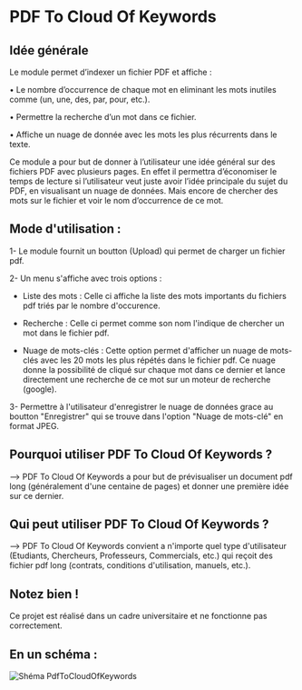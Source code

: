 PDF To Cloud Of Keywords
========================

Idée générale
-------------
Le module permet d’indexer un fichier PDF et affiche :

•	Le nombre d’occurrence de chaque mot en eliminant les mots inutiles comme (un, une, des, par, pour, etc.).

•	Permettre la recherche d’un mot dans ce fichier.

•	Affiche un nuage de donnée avec les mots les plus récurrents dans le texte.

Ce module a pour but de donner à l’utilisateur une idée général sur des fichiers PDF avec plusieurs pages. En effet il permettra d’économiser le temps de lecture si l’utilisateur veut juste avoir l’idée principale du sujet du PDF, en visualisant un nuage de données. Mais encore de chercher des mots sur le fichier et voir le nom d’occurrence de ce mot.

Mode d'utilisation :
--------------------

1- Le module fournit un boutton (Upload) qui permet de charger un fichier pdf.

2- Un menu s'affiche avec trois options : 

* Liste des mots : Celle ci affiche la liste des mots importants du fichiers pdf triés par le nombre d'occurence.

* Recherche : Celle ci permet comme son nom l'indique de chercher un mot dans le fichier pdf.

* Nuage de mots-clés : Cette option permet d'afficher un nuage de mots-clés avec les 20 mots les plus répétés dans le fichier pdf. Ce nuage donne la possibilité de cliqué sur chaque mot dans ce dernier et lance directement une recherche de ce mot sur un moteur de recherche (google).

3- Permettre à l'utilisateur d'enregistrer le nuage de données grace au boutton "Enregistrer" qui se trouve dans l'option "Nuage de mots-clé" en format JPEG.

Pourquoi utiliser PDF To Cloud Of Keywords ?
--------------------------------------------
 
 --> PDF To Cloud Of Keywords a pour but de prévisualiser un document pdf long (généralement d'une centaine de pages) et donner une             première idée sur ce dernier.
  
Qui peut utiliser PDF To Cloud Of Keywords ?
--------------------------------------------
 
 --> PDF To Cloud Of Keywords convient a n'importe quel type d'utilisateur (Etudiants, Chercheurs, Professeurs, Commercials, etc.) qui         reçoit des fichier pdf long (contrats, conditions d'utilisation, manuels, etc.).

Notez bien !
------------
Ce projet est réalisé dans un cadre universitaire et ne fonctionne pas correctement.

En un schéma : 
------------------

![Shéma PdfToCloudOfKeywords](https://drive.google.com/open?id=1UMQ8uNItP0VRG5L28zBTT0HXWzgt5pXr)
  
